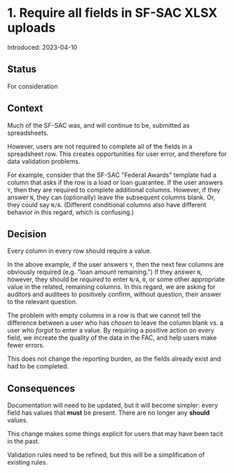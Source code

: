 # 1. Require all fields in SF-SAC XLSX uploads

Introduced: 2023-04-10

## Status
For consideration

## Context

Much of the SF-SAC was, and will continue to be, submitted as spreadsheets.

However, users are not required to complete all of the fields in a spreadsheet row. This creates opportunities for user error, and therefore for data validation problems.

For example, consider that the SF-SAC "Federal Awards" template had a column that asks if the row is a load or loan guarantee. If the user answers `Y`, then they are required to complete additional columns. However, if they answer `N`, they can (optionally) leave the subsequent columns blank. Or, they could say `N/A`. (Different conditional columns also have different behavior in this regard, which is confusing.)

## Decision

Every column in every row should require a value.

In the above example, if the user answers `Y`, then the next few columns are obviously required (e.g. "loan amount remaining.") If they answer `N`, however, they should be *required* to enter `N/A`, `0`, or some other appropriate value in the related, remaining columns. In this regard, we are asking for auditors and auditees to positively confirm, without question, their answer to the relevant question. 

The problem with empty columns in a row is that we cannot tell the difference between a user who has *chosen* to leave the column blank vs. a user who *forgot* to enter a value. By requiring a positive action on every field, we increate the quality of the data in the FAC, and help users make fewer errors.

This does not change the reporting burden, as the fields already exist and had to be completed. 

## Consequences

Documentation will need to be updated, but it will become simpler: every field has values that **must** be present. There are no longer any **should** values.

This change makes some things explicit for users that may have been tacit in the past. 

Validation rules need to be refined, but this will be a simplification of existing rules.